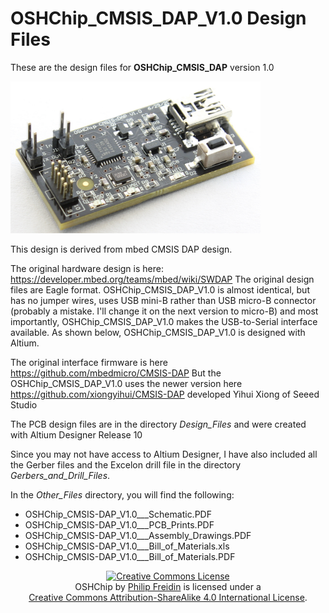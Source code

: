 # OSHChip_CMSIS_DAP_V1.0 Design Files

These are the design files for **OSHChip_CMSIS_DAP** version 1.0

<p><a href="OSHChip_CMSIS_DAP_V1.0.jpg" target="_blank"><img src="OSHChip_CMSIS_DAP_V1.0.jpg" alt="OSHChip_CMSIS_DAP_V1.0" title="OSHChip_CMSIS_DAP_V1.0" width="400"></a></p>

This design is derived from mbed CMSIS DAP design.

The original hardware design is here: https://developer.mbed.org/teams/mbed/wiki/SWDAP
The original design files are Eagle format.
OSHChip_CMSIS_DAP_V1.0 is almost identical, but has no jumper wires,
uses USB mini-B rather than USB micro-B connector (probably a mistake.
I'll change it on the next version to micro-B) and most importantly,
OSHChip_CMSIS_DAP_V1.0 makes the USB-to-Serial interface available.
As shown below, OSHChip_CMSIS_DAP_V1.0 is designed with Altium.

The original interface firmware is here https://github.com/mbedmicro/CMSIS-DAP
But the OSHChip_CMSIS_DAP_V1.0 uses the newer version here 
https://github.com/xiongyihui/CMSIS-DAP developed Yihui Xiong of Seeed Studio


The PCB design files are in the directory *Design_Files* and were
created with Altium Designer Release 10

Since you may not have access to Altium Designer, I have also
included all the Gerber files and the Excelon drill file in the
directory *Gerbers_and_Drill_Files*.

In the *Other_Files* directory, you will find the following:
* OSHChip_CMSIS-DAP_V1.0___Schematic.PDF
* OSHChip_CMSIS-DAP_V1.0___PCB_Prints.PDF
* OSHChip_CMSIS-DAP_V1.0___Assembly_Drawings.PDF
* OSHChip_CMSIS-DAP_V1.0___Bill_of_Materials.xls
* OSHChip_CMSIS-DAP_V1.0___Bill_of_Materials.PDF



<div align="center">
<a rel="license" href="http://creativecommons.org/licenses/by-sa/4.0/">
<img alt="Creative Commons License" style="border-width:0" src="https://i.creativecommons.org/l/by-sa/4.0/88x31.png" />
</a><br />
<span xmlns:dct="http://purl.org/dc/terms/" property="dct:title">
OSHChip</span> by <a xmlns:cc="http://creativecommons.org/ns#" href="www.oshchip.com" 
property="cc:attributionName" rel="cc:attributionURL">Philip Freidin</a>
 is licensed under a <br><a rel="license" href="http://creativecommons.org/licenses/by-sa/4.0/">
 Creative Commons Attribution-ShareAlike 4.0 International License</a>.
</div>
